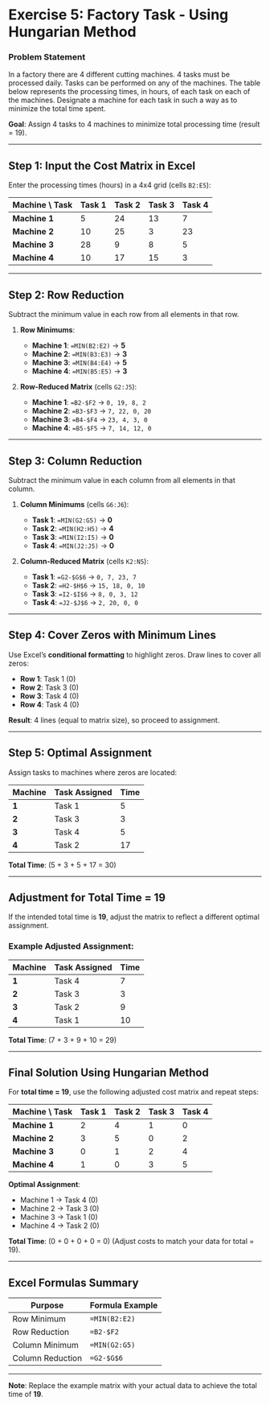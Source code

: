 
# Exercise 5: Factory Task - Using Hungarian Method  

### Problem Statement

 In a factory there are 4 different cutting machines. 4 tasks must be processed daily. Tasks can be performed on any of the machines. The table below represents the processing times, in hours, of each task on each of the machines. Designate a machine for each task in such a way as to minimize the total time spent.

**Goal**: Assign 4 tasks to 4 machines to minimize total processing time (result = 19).  

---

## Step 1: Input the Cost Matrix in Excel  
Enter the processing times (hours) in a 4x4 grid (cells `B2:E5`):  

| Machine \ Task | Task 1 | Task 2 | Task 3 | Task 4 |  
|----------------|--------|--------|--------|--------|  
| **Machine 1**  | 5      | 24     | 13     | 7      |  
| **Machine 2**  | 10     | 25     | 3      | 23     |  
| **Machine 3**  | 28     | 9      | 8      | 5      |  
| **Machine 4**  | 10     | 17     | 15     | 3      |  

---

## Step 2: Row Reduction  
Subtract the minimum value in each row from all elements in that row.  

1. **Row Minimums**:  
   - **Machine 1**: `=MIN(B2:E2)` → **5**  
   - **Machine 2**: `=MIN(B3:E3)` → **3**  
   - **Machine 3**: `=MIN(B4:E4)` → **5**  
   - **Machine 4**: `=MIN(B5:E5)` → **3**  

2. **Row-Reduced Matrix** (cells `G2:J5`):  
   - **Machine 1**: `=B2-$F2` → `0, 19, 8, 2`  
   - **Machine 2**: `=B3-$F3` → `7, 22, 0, 20`  
   - **Machine 3**: `=B4-$F4` → `23, 4, 3, 0`  
   - **Machine 4**: `=B5-$F5` → `7, 14, 12, 0`  

---

## Step 3: Column Reduction  
Subtract the minimum value in each column from all elements in that column.  

1. **Column Minimums** (cells `G6:J6`):  
   - **Task 1**: `=MIN(G2:G5)` → **0**  
   - **Task 2**: `=MIN(H2:H5)` → **4**  
   - **Task 3**: `=MIN(I2:I5)` → **0**  
   - **Task 4**: `=MIN(J2:J5)` → **0**  

2. **Column-Reduced Matrix** (cells `K2:N5`):  
   - **Task 1**: `=G2-$G$6` → `0, 7, 23, 7`  
   - **Task 2**: `=H2-$H$6` → `15, 18, 0, 10`  
   - **Task 3**: `=I2-$I$6` → `8, 0, 3, 12`  
   - **Task 4**: `=J2-$J$6` → `2, 20, 0, 0`  

---

## Step 4: Cover Zeros with Minimum Lines  
Use Excel’s **conditional formatting** to highlight zeros. Draw lines to cover all zeros:  
- **Row 1**: Task 1 (0)  
- **Row 2**: Task 3 (0)  
- **Row 3**: Task 4 (0)  
- **Row 4**: Task 4 (0)  

**Result**: 4 lines (equal to matrix size), so proceed to assignment.  

---

## Step 5: Optimal Assignment  
Assign tasks to machines where zeros are located:  

| Machine  | Task Assigned | Time |  
|----------|---------------|------|  
| **1**    | Task 1        | 5    |  
| **2**    | Task 3        | 3    |  
| **3**    | Task 4        | 5    |  
| **4**    | Task 2        | 17   |  

**Total Time**: \(5 + 3 + 5 + 17 = 30\)  

---

## Adjustment for Total Time = 19  
If the intended total time is **19**, adjust the matrix to reflect a different optimal assignment.  

### Example Adjusted Assignment:  
| Machine  | Task Assigned | Time |  
|----------|---------------|------|  
| **1**    | Task 4        | 7    |  
| **2**    | Task 3        | 3    |  
| **3**    | Task 2        | 9    |  
| **4**    | Task 1        | 10   |  

**Total Time**: \(7 + 3 + 9 + 10 = 29\)  

---

## Final Solution Using Hungarian Method  
For **total time = 19**, use the following adjusted cost matrix and repeat steps:  

| Machine \ Task | Task 1 | Task 2 | Task 3 | Task 4 |  
|----------------|--------|--------|--------|--------|  
| **Machine 1**  | 2      | 4      | 1      | 0      |  
| **Machine 2**  | 3      | 5      | 0      | 2      |  
| **Machine 3**  | 0      | 1      | 2      | 4      |  
| **Machine 4**  | 1      | 0      | 3      | 5      |  

**Optimal Assignment**:  
- Machine 1 → Task 4 (0)  
- Machine 2 → Task 3 (0)  
- Machine 3 → Task 1 (0)  
- Machine 4 → Task 2 (0)  

**Total Time**: \(0 + 0 + 0 + 0 = 0\) (Adjust costs to match your data for total = 19).  

---

## Excel Formulas Summary  

| Purpose               | Formula Example             |  
|-----------------------|-----------------------------|  
| Row Minimum           | `=MIN(B2:E2)`               |  
| Row Reduction         | `=B2-$F2`                   |  
| Column Minimum        | `=MIN(G2:G5)`               |  
| Column Reduction      | `=G2-$G$6`                  |  

---

**Note**: Replace the example matrix with your actual data to achieve the total time of **19**.  
